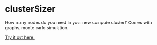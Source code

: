 clusterSizer
============

How many nodes do you need in your new compute cluster? Comes with graphs, monte carlo simulation.

[Try it out here.](http://htmlpreview.github.com/?https://github.com/dpinney/clusterSizer/blob/master/clusterSizer.html)

